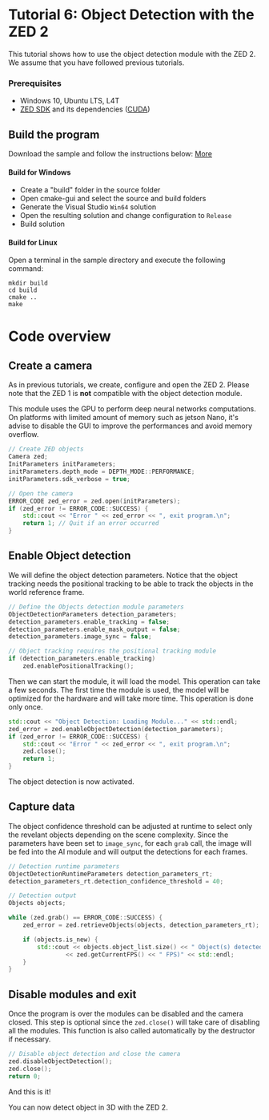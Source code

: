 # Tutorial 6: Object Detection with the ZED 2

This tutorial shows how to use the object detection module with the ZED 2.<br/>
We assume that you have followed previous tutorials.

### Prerequisites

- Windows 10, Ubuntu LTS, L4T
- [ZED SDK](https://www.stereolabs.com/developers/) and its dependencies ([CUDA](https://developer.nvidia.com/cuda-downloads))

## Build the program

Download the sample and follow the instructions below: [More](https://www.stereolabs.com/docs/getting-started/application-development/)

#### Build for Windows

- Create a "build" folder in the source folder
- Open cmake-gui and select the source and build folders
- Generate the Visual Studio `Win64` solution
- Open the resulting solution and change configuration to `Release`
- Build solution

#### Build for Linux

Open a terminal in the sample directory and execute the following command:

    mkdir build
    cd build
    cmake ..
    make
	
# Code overview
## Create a camera

As in previous tutorials, we create, configure and open the ZED 2. Please note that the ZED 1 is **not** compatible with the object detection module.

This module uses the GPU to perform deep neural networks computations. On platforms with limited amount of memory such as jetson Nano, it's advise to disable the GUI to improve the performances and avoid memory overflow.

```cpp
// Create ZED objects
Camera zed;
InitParameters initParameters;
initParameters.depth_mode = DEPTH_MODE::PERFORMANCE;
initParameters.sdk_verbose = true;

// Open the camera
ERROR_CODE zed_error = zed.open(initParameters);
if (zed_error != ERROR_CODE::SUCCESS) {
	std::cout << "Error " << zed_error << ", exit program.\n";
	return 1; // Quit if an error occurred
}
```

## Enable Object detection

We will define the object detection parameters. Notice that the object tracking needs the positional tracking to be able to track the objects in the world reference frame.

```cpp
// Define the Objects detection module parameters
ObjectDetectionParameters detection_parameters;
detection_parameters.enable_tracking = false;
detection_parameters.enable_mask_output = false;
detection_parameters.image_sync = false;

// Object tracking requires the positional tracking module
if (detection_parameters.enable_tracking)
	zed.enablePositionalTracking();
```

Then we can start the module, it will load the model. This operation can take a few seconds. The first time the module is used, the model will be optimized for the hardware and will take more time. This operation is done only once.

```cpp
std::cout << "Object Detection: Loading Module..." << std::endl;
zed_error = zed.enableObjectDetection(detection_parameters);
if (zed_error != ERROR_CODE::SUCCESS) {
	std::cout << "Error " << zed_error << ", exit program.\n";
	zed.close();
	return 1;
}
```

The object detection is now activated.

## Capture data

The object confidence threshold can be adjusted at runtime to select only the revelant objects depending on the scene complexity. Since the parameters have been set to `image_sync`, for each `grab` call, the image will be fed into the AI module and will output the detections for each frames.

```cpp
// Detection runtime parameters
ObjectDetectionRuntimeParameters detection_parameters_rt;
detection_parameters_rt.detection_confidence_threshold = 40;

// Detection output
Objects objects;

while (zed.grab() == ERROR_CODE::SUCCESS) {
	zed_error = zed.retrieveObjects(objects, detection_parameters_rt);

	if (objects.is_new) {
		std::cout << objects.object_list.size() << " Object(s) detected ("
				<< zed.getCurrentFPS() << " FPS)" << std::endl;
	}
}
```

## Disable modules and exit

Once the program is over the modules can be disabled and the camera closed. This step is optional since the `zed.close()` will take care of disabling all the modules. This function is also called automatically by the destructor if necessary.<br/>

```cpp
// Disable object detection and close the camera
zed.disableObjectDetection();
zed.close();
return 0;
```

And this is it!<br/>

You can now detect object in 3D with the ZED 2.
